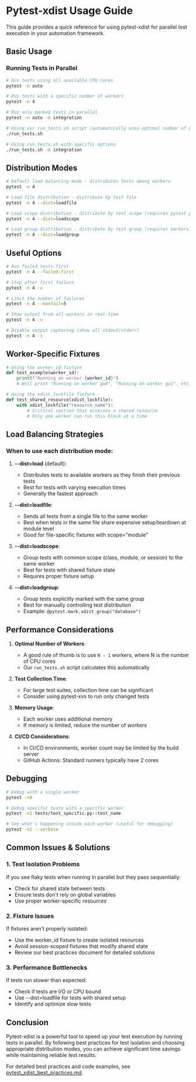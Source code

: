 # Pytest-xdist Usage Guide

This guide provides a quick reference for using pytest-xdist for parallel test execution in your automation framework.

## Basic Usage

### Running Tests in Parallel

```bash
# Run tests using all available CPU cores
pytest -n auto

# Run tests with a specific number of workers
pytest -n 4

# Run only marked tests in parallel
pytest -n auto -m integration

# Using our run_tests.sh script (automatically uses optimal number of processes)
./run_tests.sh

# Using run_tests.sh with specific options
./run_tests.sh -m integration
```

## Distribution Modes

```bash
# Default load balancing mode - distributes tests among workers
pytest -n 4

# Load file distribution - distribute by test file
pytest -n 4 --dist=loadfile

# Load scope distribution - distribute by test scope (requires pytest plugins)
pytest -n 4 --dist=loadscope

# Load group distribution - distribute by test group (requires markers)
pytest -n 4 --dist=loadgroup
```

## Useful Options

```bash
# Run failed tests first
pytest -n 4 --failed-first

# Stop after first failure
pytest -n 4 -x

# Limit the number of failures
pytest -n 4 --maxfail=5

# Show output from all workers in real-time
pytest -n 4 -v

# Disable output capturing (show all stdout/stderr)
pytest -n 4 -s
```

## Worker-Specific Fixtures

```python
# Using the worker_id fixture
def test_example(worker_id):
    print(f"Running on worker {worker_id}")
    # Will print "Running on worker gw0", "Running on worker gw1", etc.

# Using the xdist_lockfile fixture
def test_shared_resource(xdist_lockfile):
    with xdist_lockfile("resource_name"):
        # Critical section that accesses a shared resource
        # Only one worker can run this block at a time
```

## Load Balancing Strategies

### When to use each distribution mode:

1. **--dist=load** (default): 
   - Distributes tests to available workers as they finish their previous tests
   - Best for tests with varying execution times
   - Generally the fastest approach

2. **--dist=loadfile**:
   - Sends all tests from a single file to the same worker
   - Best when tests in the same file share expensive setup/teardown at module level
   - Good for file-specific fixtures with scope="module"

3. **--dist=loadscope**:
   - Group tests with common scope (class, module, or session) to the same worker
   - Best for tests with shared fixture state
   - Requires proper fixture setup

4. **--dist=loadgroup**:
   - Group tests explicitly marked with the same group
   - Best for manually controlling test distribution
   - Example: `@pytest.mark.xdist_group("database")`

## Performance Considerations

1. **Optimal Number of Workers**:
   - A good rule of thumb is to use `N - 1` workers, where N is the number of CPU cores
   - Our `run_tests.sh` script calculates this automatically

2. **Test Collection Time**:
   - For large test suites, collection time can be significant
   - Consider using pytest-xvs to run only changed tests

3. **Memory Usage**:
   - Each worker uses additional memory
   - If memory is limited, reduce the number of workers

4. **CI/CD Considerations**:
   - In CI/CD environments, worker count may be limited by the build server
   - GitHub Actions: Standard runners typically have 2 cores

## Debugging

```bash
# Debug with a single worker
pytest -n0

# Debug specific tests with a specific worker
pytest -n1 tests/test_specific.py::test_name

# See what's happening inside each worker (useful for debugging)
pytest -n2 --verbose
```

## Common Issues & Solutions

### 1. Test Isolation Problems

If you see flaky tests when running in parallel but they pass sequentially:
- Check for shared state between tests
- Ensure tests don't rely on global variables
- Use proper worker-specific resources

### 2. Fixture Issues

If fixtures aren't properly isolated:
- Use the worker_id fixture to create isolated resources
- Avoid session-scoped fixtures that modify shared state
- Review our best practices document for detailed solutions

### 3. Performance Bottlenecks

If tests run slower than expected:
- Check if tests are I/O or CPU bound
- Use --dist=loadfile for tests with shared setup
- Identify and optimize slow tests

## Conclusion

Pytest-xdist is a powerful tool to speed up your test execution by running tests in parallel. By following best practices for test isolation and choosing appropriate distribution modes, you can achieve significant time savings while maintaining reliable test results.

For detailed best practices and code examples, see [pytest_xdist_best_practices.md](./pytest_xdist_best_practices.md).
